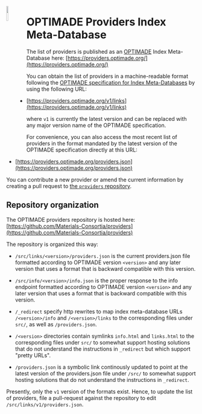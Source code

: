 <a href="https://www.optimade.org/"><img src="https://avatars0.githubusercontent.com/u/23107754" align="left" width="10%" ></a>

# OPTIMADE Providers Index Meta-Database

The list of providers is published as an [OPTIMADE](https://www.optimade.org/) Index Meta-Database here: [https://providers.optimade.org/](https://providers.optimade.org/)

You can obtain the list of providers in a machine-readable format following the [OPTIMADE specification for Index Meta-Databases](https://github.com/Materials-Consortia/OPTIMADE/blob/develop/optimade.rst#32index-meta-database) by using the following URL:

- [https://providers.optimade.org/v1/links](https://providers.optimade.org/v1/links)

where `v1` is currently the latest version and can be replaced with any major version name of the OPTIMADE specification.

For convenience, you can also access the most recent list of providers in the format mandated by the latest version of the OPTIMADE specification directly at this URL:

- [https://providers.optimade.org/providers.json](https://providers.optimade.org/providers.json)

You can contribute a new provider or amend the current information by creating a pull request to [the `providers` repository](https://github.com/Materials-Consortia/providers).


## Repository organization

The OPTIMADE providers repository is hosted here: [https://github.com/Materials-Consortia/providers](https://github.com/Materials-Consortia/providers)

The repository is organized this way:

- `/src/links/<version>/providers.json` is the current providers.json file formatted according to OPTIMADE version `<version>` and any later version that uses a format that is backward compatible with this version.

- `/src/info/<version>/info.json` is the proper response to the info endpoint formatted according to OPTIMADE version `<version>` and any later version that uses a format that is backward compatible with this version.

- `/_redirect` specify http rewrites to map index meta-database URLs `/<version>/info` and `/<version>/links` to the corresponding files under `src/`, as well as `/providers.json`.

- `/<version>` directories contain symlinks `info.html` and `links.html` to the corresponding files under `src/` to somewhat support hosting solutions that do not understand the instructions in `_redirect` but which support "pretty URLs".

- `/providers.json` is a symbolic link continously updated to point at the latest version of the providers.json file under `/src/` to somewhat support hosting solutions that do not understand the instructions in `_redirect`.

Presently, only the `v1` version of the formats exist.
Hence, to update the list of providers, file a pull-request against the repository to edit `/src/links/v1/providers.json`.

